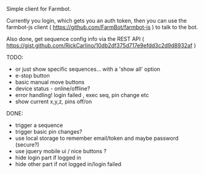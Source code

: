 Simple client for Farmbot.

Currently you login, which gets you an auth token, then you can use the
farmbot-js client ( https://github.com/FarmBot/farmbot-js ) to talk to the bot.

Also done, get sequence config info via the REST API (
https://gist.github.com/RickCarlino/10db2df375d717e9efdd3c2d9d8932af )


TODO:
- or just show specific sequences... with a 'show all' option
- e-stop button
- basic manual move buttons
- device status - online/offline?
- error handling! login failed , exec seq, pin change etc
- show current x,y,z, pins off/on


DONE:
- trigger a sequence
- trigger basic pin changes?
- use local storage to remember email/token and maybe password (secure?)
- use jquery mobile ui / nice buttons ?
- hide login part if logged in
- hide other part if not logged in/login failed
